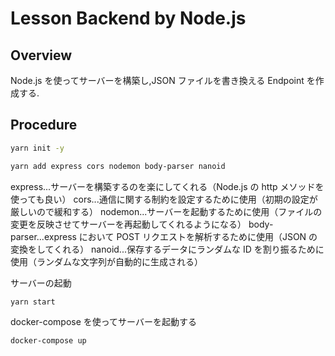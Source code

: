 # Lesson Backend by Node.js

## Overview

Node.js を使ってサーバーを構築し,JSON ファイルを書き換える Endpoint を作成する.

## Procedure

```sh
yarn init -y
```

```sh
yarn add express cors nodemon body-parser nanoid
```

express...サーバーを構築するのを楽にしてくれる（Node.js の http メソッドを使っても良い）
cors...通信に関する制約を設定するために使用（初期の設定が厳しいので緩和する）
nodemon...サーバーを起動するために使用（ファイルの変更を反映させてサーバーを再起動してくれるようになる）
body-parser...express において POST リクエストを解析するために使用（JSON の変換をしてくれる）
nanoid...保存するデータにランダムな ID を割り振るために使用（ランダムな文字列が自動的に生成される）

サーバーの起動

```sh
yarn start
```

docker-compose を使ってサーバーを起動する

```sh
docker-compose up
```
